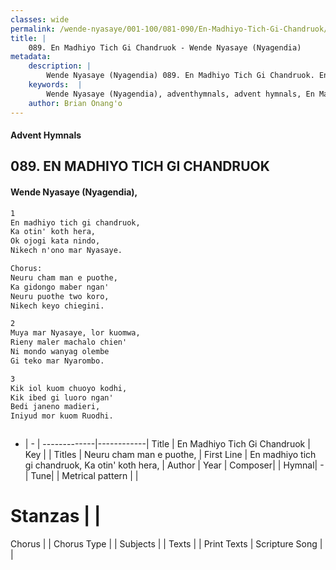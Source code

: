 ```yaml
---
classes: wide
permalink: /wende-nyasaye/001-100/081-090/En-Madhiyo-Tich-Gi-Chandruok/
title: |
    089. En Madhiyo Tich Gi Chandruok - Wende Nyasaye (Nyagendia)
metadata:
    description: |
        Wende Nyasaye (Nyagendia) 089. En Madhiyo Tich Gi Chandruok. En madhiyo tich gi chandruok, Ka otin' koth hera, Ok ojogi kata nindo, Nikech n'ono mar Nyasaye.  Chorus: Neuru cham man e puothe, Ka gidongo maber ngan' Neuru puothe two koro, Nikech keyo chiegini.  
    keywords:  |
        Wende Nyasaye (Nyagendia), adventhymnals, advent hymnals, En Madhiyo Tich Gi Chandruok, En madhiyo tich gi chandruok, Ka otin' koth hera,. Neuru cham man e puothe,
    author: Brian Onang'o
---
```


#### Advent Hymnals
## 089. EN MADHIYO TICH GI CHANDRUOK
####  Wende Nyasaye (Nyagendia),

```txt
1
En madhiyo tich gi chandruok,
Ka otin' koth hera,
Ok ojogi kata nindo,
Nikech n'ono mar Nyasaye.

Chorus:
Neuru cham man e puothe,
Ka gidongo maber ngan'
Neuru puothe two koro,
Nikech keyo chiegini.

2
Muya mar Nyasaye, lor kuomwa,
Rieny maler machalo chien'
Ni mondo wanyag olembe
Gi teko mar Nyarombo.

3
Kik iol kuom chuoyo kodhi,
Kik ibed gi luoro ngan'
Bedi janeno madieri,
Iniyud mor kuom Ruodhi.



```

- |   -  |
-------------|------------|
Title | En Madhiyo Tich Gi Chandruok |
Key |  |
Titles | Neuru cham man e puothe, |
First Line | En madhiyo tich gi chandruok, Ka otin' koth hera, |
Author | 
Year | 
Composer| |
Hymnal|  - |
Tune|  |
Metrical pattern | |
# Stanzas |  |
Chorus |  |
Chorus Type |  |
Subjects | |
Texts |  |
Print Texts | 
Scripture Song |  |
    
